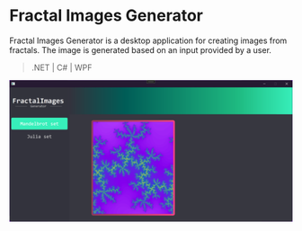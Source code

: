 
# Fractal Images Generator

Fractal Images Generator is a desktop application for creating images from fractals. The image is generated based on an input provided by a user.

> .NET | C# | WPF

![Image Alt text](/MSet_v1.png)
